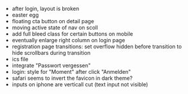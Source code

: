 - after login, layout is broken
- easter egg
- floating cta button on detail page
- moving active state of nav on scoll
- add full bleed class for certain buttons on mobile
- eventually enlarge right column on login page
- registration page transitions: set overflow hidden before transition to hide scrollbars during transition
- ics file
- integrate "Passwort vergessen"
- login: style for "Moment" after click "Anmelden"
- safari seems to invert the favicon in dark theme?
- inputs on iphone are verticall cut (text input not visible)
